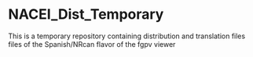 # NACEI_Dist_Temporary
This is a temporary repository containing distribution and translation files files of the Spanish/NRcan flavor of the fgpv viewer 
